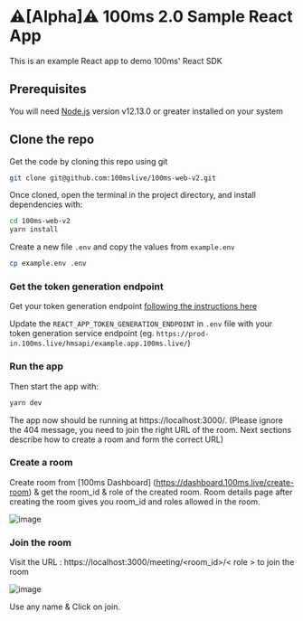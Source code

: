 # ⚠️[Alpha]⚠️ 100ms 2.0 Sample React App

This is an example React app to demo 100ms' React SDK

## Prerequisites

You will need [Node.js](https://nodejs.org) version v12.13.0 or greater installed on your system

## Clone the repo

Get the code by cloning this repo using git

```bash
git clone git@github.com:100mslive/100ms-web-v2.git
```

Once cloned, open the terminal in the project directory, and install dependencies with:

```bash
cd 100ms-web-v2
yarn install
```

Create a new file `.env` and copy the values from `example.env`

```bash
cp example.env .env
```


### Get the token generation endpoint

Get your token generation endpoint [following the instructions here](https://docs.100ms.live/v2/server-side/100ms-quickstart-app-server)

Update the `REACT_APP_TOKEN_GENERATION_ENDPOINT` in `.env` file with your token generation service endpoint (eg. `https://prod-in.100ms.live/hmsapi/example.app.100ms.live/`) 



### Run the app

Then start the app with:

```bash
yarn dev
```
The app now should be running at https://localhost:3000/. (Please ignore the 404 message, you need to join the right URL of the room. Next sections describe how to create a room and form the correct URL)


### Create a room

Create room from [100ms Dashboard] (https://dashboard.100ms.live/create-room) & get the room_id & role of the created room. Room details page after creating the room gives you room_id and roles allowed in the room.


![image](https://prod-apps-public.s3.ap-south-1.amazonaws.com/Screenshot+2021-06-26+at+5.52.50+PM.png) 



### Join the room

Visit the URL : https://localhost:3000/meeting/<room_id>/< role > to join the room


![image](https://user-images.githubusercontent.com/5078656/119534649-c60da000-bda4-11eb-9847-f283e2daa06f.png)
  
Use any name & Click on join. 




